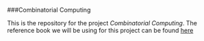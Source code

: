 ###Combinatorial Computing

This is the repository for the project *Combinatorial Computing*. The reference book we will be using for this project can be found [here](Elements_of_Combinatorial_Computing.pdf)

